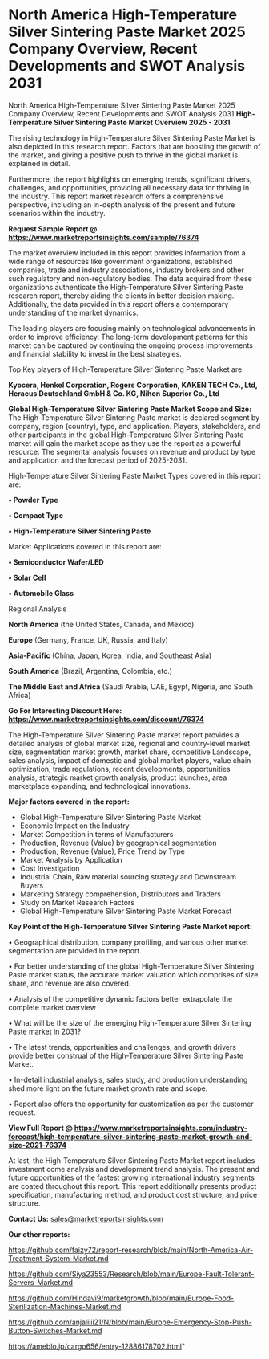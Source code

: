 # North America High-Temperature Silver Sintering Paste Market 2025 Company Overview, Recent Developments and SWOT Analysis 2031
 North America High-Temperature Silver Sintering Paste Market 2025 Company Overview, Recent Developments and SWOT Analysis 2031
<Strong> High-Temperature Silver Sintering Paste Market Overview 2025 - 2031</strong>

The rising technology in High-Temperature Silver Sintering Paste Market is also depicted in this research report. Factors that are boosting the growth of the market, and giving a positive push to thrive in the global market is explained in detail.

Furthermore, the report highlights on emerging trends, significant drivers, challenges, and opportunities, providing all necessary data for thriving in the industry. This report market research offers a comprehensive perspective, including an in-depth analysis of the present and future scenarios within the industry.

<strong>Request Sample Report @ <a href=https://www.marketreportsinsights.com/sample/76374>https://www.marketreportsinsights.com/sample/76374</a></strong>

The market overview included in this report provides information from a wide range of resources like government organizations, established companies, trade and industry associations, industry brokers and other such regulatory and non-regulatory bodies. The data acquired from these organizations authenticate the High-Temperature Silver Sintering Paste research report, thereby aiding the clients in better decision making. Additionally, the data provided in this report offers a contemporary understanding of the market dynamics.

The leading players are focusing mainly on technological advancements in order to improve efficiency. The long-term development patterns for this market can be captured by continuing the ongoing process improvements and financial stability to invest in the best strategies.

Top Key players of High-Temperature Silver Sintering Paste Market are:

<strong>Kyocera, Henkel Corporation, Rogers Corporation, KAKEN TECH Co., Ltd, Heraeus Deutschland GmbH & Co. KG, Nihon Superior Co., Ltd</strong>

<strong><b>Global High-Temperature Silver Sintering Paste Market Scope and Size:</b></strong>
The High-Temperature Silver Sintering Paste market is declared segment by company, region (country), type, and application. Players, stakeholders, and other participants in the global High-Temperature Silver Sintering Paste market will gain the market scope as they use the report as a powerful resource. The segmental analysis focuses on revenue and product by type and application and the forecast period of 2025-2031.

High-Temperature Silver Sintering Paste Market Types covered in this report are:

<strong>• Powder Type

• Compact Type

• High-Temperature Silver Sintering Paste</strong>

Market Applications covered in this report are:

<strong>• Semiconductor Wafer/LED

• Solar Cell

• Automobile Glass</strong> 

Regional Analysis

<strong>North America</strong> (the United States, Canada, and Mexico)

<strong>Europe</strong> (Germany, France, UK, Russia, and Italy)

<strong>Asia-Pacific</strong> (China, Japan, Korea, India, and Southeast Asia)

<strong>South America</strong> (Brazil, Argentina, Colombia, etc.)

<strong>The Middle East and Africa</strong> (Saudi Arabia, UAE, Egypt, Nigeria, and South Africa)

<strong>Go For Interesting Discount Here: <a href=https://www.marketreportsinsights.com/discount/76374>https://www.marketreportsinsights.com/discount/76374</a></strong>

The High-Temperature Silver Sintering Paste market report provides a detailed analysis of global market size, regional and country-level market size, segmentation market growth, market share, competitive Landscape, sales analysis, impact of domestic and global market players, value chain optimization, trade regulations, recent developments, opportunities analysis, strategic market growth analysis, product launches, area marketplace expanding, and technological innovations.

<strong><b>Major factors covered in the report:</b></strong>
<ul>
  <li>Global High-Temperature Silver Sintering Paste Market </li>
  <li>Economic Impact on the Industry</li>
  <li>Market Competition in terms of Manufacturers</li>
  <li>Production, Revenue (Value) by geographical segmentation</li>
  <li>Production, Revenue (Value), Price Trend by Type</li>
  <li>Market Analysis by Application</li>
  <li>Cost Investigation</li>
  <li>Industrial Chain, Raw material sourcing strategy and Downstream Buyers</li>
  <li>Marketing Strategy comprehension, Distributors and Traders</li>
  <li>Study on Market Research Factors</li>
  <li>Global High-Temperature Silver Sintering Paste Market Forecast</li>
</ul>

<strong><b>Key Point of the High-Temperature Silver Sintering Paste Market report:</b></strong>

• Geographical distribution, company profiling, and various other market segmentation are provided in the report.

• For better understanding of the global High-Temperature Silver Sintering Paste market status, the accurate market valuation which comprises of size, share, and revenue are also covered.

• Analysis of the competitive dynamic factors better extrapolate the complete market overview

• What will be the size of the emerging High-Temperature Silver Sintering Paste market in 2031?

• The latest trends, opportunities and challenges, and growth drivers provide better construal of the High-Temperature Silver Sintering Paste Market.

• In-detail industrial analysis, sales study, and production understanding shed more light on the future market growth rate and scope.

• Report also offers the opportunity for customization as per the customer request.

<strong><b>View Full Report @ <a href=https://www.marketreportsinsights.com/industry-forecast/high-temperature-silver-sintering-paste-market-growth-and-size-2021-76374>https://www.marketreportsinsights.com/industry-forecast/high-temperature-silver-sintering-paste-market-growth-and-size-2021-76374</a></b></strong>


At last, the High-Temperature Silver Sintering Paste Market report includes investment come analysis and development trend analysis. The present and future opportunities of the fastest growing international industry segments are coated throughout this report. This report additionally presents product specification, manufacturing method, and product cost structure, and price structure.

<strong>Contact Us:</strong>
sales@marketreportsinsights.com

<strong>Our other reports:</strong>

<a href=https://github.com/faizy72/report-research/blob/main/North-America-Air-Treatment-System-Market.md>https://github.com/faizy72/report-research/blob/main/North-America-Air-Treatment-System-Market.md</a>

<a href=https://github.com/Siya23553/Research/blob/main/Europe-Fault-Tolerant-Servers-Market.md>https://github.com/Siya23553/Research/blob/main/Europe-Fault-Tolerant-Servers-Market.md</a>

<a href=https://github.com/Hindavi9/marketgrowth/blob/main/Europe-Food-Sterilization-Machines-Market.md>https://github.com/Hindavi9/marketgrowth/blob/main/Europe-Food-Sterilization-Machines-Market.md</a>

<a href=https://github.com/anjaliiii21/N/blob/main/Europe-Emergency-Stop-Push-Button-Switches-Market.md>https://github.com/anjaliiii21/N/blob/main/Europe-Emergency-Stop-Push-Button-Switches-Market.md</a>

<a href=https://ameblo.jp/cargo656/entry-12886178702.html>https://ameblo.jp/cargo656/entry-12886178702.html</a>"
